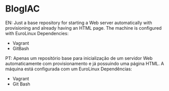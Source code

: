 # BlogIAC
EN: Just a base repository for starting a Web server automatically with provisioning and already having an HTML page. The machine is configured with EuroLinux
Dependencies:
- Vagrant
- GitBash

PT: Apenas um repositório base para inicialização de um servidor Web automaticamente com provisionamento e já possuindo uma página HTML. A máquina está configurada com um EuroLinux 
Dependências:
- Vagrant
- Git Bash
